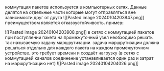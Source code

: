 коммутация пакетов используется в компьютерных сетях.
Данные делятся на отдельные части которые могут отправляться вне зависимости друг от друга
![[Pasted image 20240104203847.png]]
преимуществом является отказоустойчивость. пример:
 
![[Pasted image 20240104203908.png]]
в сетях с коммутацией пакетов при поступлении пакета на промежуточный узел необходимо решать так называемую задачу маршрутизации. 
задача маршрутизации должна решаться  отдельно для  каждого пакета на каждом промежуточном устройстве. это требует времени и создаёт нагрузку (в сетях с коммутацией каналов  соединение устанавливается один раз и затрат на маршрутизацию нет)
 ![[Pasted image 20240104204026.png]]



